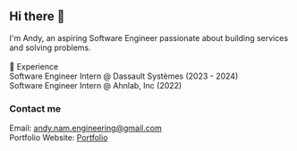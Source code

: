 ## Hi there 👋

I'm Andy, an aspiring Software Engineer passionate about building services and solving problems.<br><br>
💼 Experience<br>
Software Engineer Intern @ Dassault Systèmes (2023 - 2024)<br>
Software Engineer Intern @ Ahnlab, Inc (2022)<br>

### Contact me
Email: andy.nam.engineering@gmail.com<br>
Portfolio Website: [Portfolio](https://ndk6879.github.io/portfolio/)


<!--
**ndk6879/ndk6879** is a ✨ _special_ ✨ repository because its `README.md` (this file) appears on your GitHub profile.

Here are some ideas to get you started:

- 🔭 I’m currently working on ...
- 🌱 I’m currently learning ...
- 👯 I’m looking to collaborate on ...
- 🤔 I’m looking for help with ...
- 💬 Ask me about ...
- 📫 How to reach me: ...
- 😄 Pronouns: ...
- ⚡ Fun fact: ...
-->
